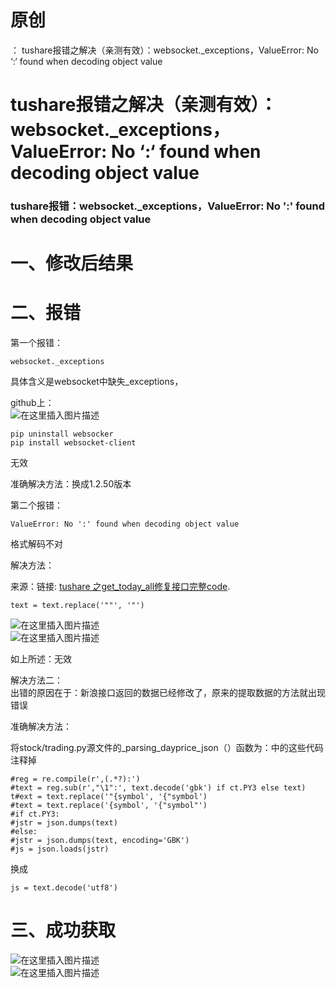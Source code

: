 # 原创

： tushare报错之解决（亲测有效）：websocket._exceptions，ValueError: No ‘:‘ found when decoding object value

# tushare报错之解决（亲测有效）：websocket._exceptions，ValueError: No ‘:‘ found when decoding object value

### tushare报错：websocket._exceptions，ValueError: No ':' found when decoding object value

# 一、修改后结果

# 二、报错

第一个报错：

```
websocket._exceptions

```

具体含义是websocket中缺失_exceptions，

github上：<br/> <img alt="在这里插入图片描述" src="https://img-blog.csdnimg.cn/20200722090833520.png?x-oss-process=image/watermark,type_ZmFuZ3poZW5naGVpdGk,shadow_10,text_aHR0cHM6Ly9ibG9nLmNzZG4ubmV0L3B5dGhvbl9fcmVwb3J0ZWQ=,size_16,color_FFFFFF,t_70"/>

```
pip uninstall websocker
pip install websocket-client

```

无效

准确解决方法：换成1.2.50版本

第二个报错：

```
ValueError: No ':' found when decoding object value

```

格式解码不对

解决方法：

来源：链接: [tushare 之get_today_all修复接口完整code](https://blog.csdn.net/xsophiax/article/details/106613508).

```
text = text.replace('""', '"')

```

<img alt="在这里插入图片描述" src="https://img-blog.csdnimg.cn/20200722091138780.jpg?x-oss-process=image/watermark,type_ZmFuZ3poZW5naGVpdGk,shadow_10,text_aHR0cHM6Ly9ibG9nLmNzZG4ubmV0L3B5dGhvbl9fcmVwb3J0ZWQ=,size_16,color_FFFFFF,t_70"/><br/> <img alt="在这里插入图片描述" src="https://img-blog.csdnimg.cn/20200722091159567.jpg?x-oss-process=image/watermark,type_ZmFuZ3poZW5naGVpdGk,shadow_10,text_aHR0cHM6Ly9ibG9nLmNzZG4ubmV0L3B5dGhvbl9fcmVwb3J0ZWQ=,size_16,color_FFFFFF,t_70"/>

如上所述：无效

解决方法二：<br/> 出错的原因在于：新浪接口返回的数据已经修改了，原来的提取数据的方法就出现错误

准确解决方法：

将stock/trading.py源文件的_parsing_dayprice_json（）函数为：中的这些代码注释掉

```
#reg = re.compile(r',(.*?):')
#text = reg.sub(r',"\1":', text.decode('gbk') if ct.PY3 else text)
t#ext = text.replace('"{symbol', '{"symbol')
#text = text.replace('{symbol', '{"symbol"')
#if ct.PY3:
#jstr = json.dumps(text)
#else:
#jstr = json.dumps(text, encoding='GBK')
#js = json.loads(jstr)

```

换成

```
js = text.decode('utf8')  

```

# 三、成功获取

<img alt="在这里插入图片描述" src="https://img-blog.csdnimg.cn/20200722092410397.png?x-oss-process=image/watermark,type_ZmFuZ3poZW5naGVpdGk,shadow_10,text_aHR0cHM6Ly9ibG9nLmNzZG4ubmV0L3B5dGhvbl9fcmVwb3J0ZWQ=,size_16,color_FFFFFF,t_70"/><br/> <img alt="在这里插入图片描述" src="https://img-blog.csdnimg.cn/20200722092424197.png?x-oss-process=image/watermark,type_ZmFuZ3poZW5naGVpdGk,shadow_10,text_aHR0cHM6Ly9ibG9nLmNzZG4ubmV0L3B5dGhvbl9fcmVwb3J0ZWQ=,size_16,color_FFFFFF,t_70"/>
